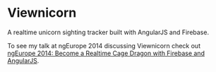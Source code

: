 Viewnicorn
===============

A realtime unicorn sighting tracker built with AngularJS and Firebase.

To see my talk at ngEurope 2014 discussing Viewnicorn check out [ngEurope 2014: Become a Realtime Cage Dragon with Firebase and AngularJS](http://onehungrymind.com/ngeurope-2014-firebase-angularjs/).
